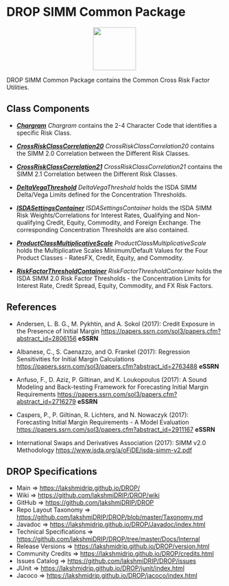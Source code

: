 # DROP SIMM Common Package

<p align="center"><img src="https://github.com/lakshmiDRIP/DROP/blob/master/DRIP_Logo.gif?raw=true" width="100"></p>

DROP SIMM Common Package contains the Common Cross Risk Factor Utilities.


## Class Components

 * [***Chargram***](https://github.com/lakshmiDRIP/DROP/tree/master/src/main/java/org/drip/simm/common/Chargram.java)
 <i>Chargram</i> contains the 2-4 Character Code that identifies a specific Risk Class.

 * [***CrossRiskClassCorrelation20***](https://github.com/lakshmiDRIP/DROP/tree/master/src/main/java/org/drip/simm/common/CrossRiskClassCorrelation20.java)
 <i>CrossRiskClassCorrelation20</i> contains the SIMM 2.0 Correlation between the Different Risk Classes.

 * [***CrossRiskClassCorrelation21***](https://github.com/lakshmiDRIP/DROP/tree/master/src/main/java/org/drip/simm/common/CrossRiskClassCorrelation20.java)
 <i>CrossRiskClassCorrelation21</i> contains the SIMM 2.1 Correlation between the Different Risk Classes.

 * [***DeltaVegaThreshold***](https://github.com/lakshmiDRIP/DROP/tree/master/src/main/java/org/drip/simm/common/DeltaVegaThreshold.java)
 <i>DeltaVegaThreshold</i> holds the ISDA SIMM Delta/Vega Limits defined for the Concentration Thresholds.

 * [***ISDASettingsContainer***](https://github.com/lakshmiDRIP/DROP/tree/master/src/main/java/org/drip/simm/common/ISDASettingsContainer.java)
 <i>ISDASettingsContainer</i> holds the ISDA SIMM Risk Weights/Correlations for Interest Rates, Qualifying
 and Non-qualifying Credit, Equity, Commodity, and Foreign Exchange. The corresponding Concentration
 Thresholds are also contained.

 * [***ProductClassMultiplicativeScale***](https://github.com/lakshmiDRIP/DROP/tree/master/src/main/java/org/drip/simm/common/ProductClassMultiplicativeScale.java)
 <i>ProductClassMultiplicativeScale</i> holds the Multiplicative Scales Minimum/Default Values for the Four
 Product Classes - RatesFX, Credit, Equity, and Commodity.

 * [***RiskFactorThresholdContainer***](https://github.com/lakshmiDRIP/DROP/tree/master/src/main/java/org/drip/simm/common/RiskFactorThresholdContainer.java)
 <i>RiskFactorThresholdContainer</i> holds the ISDA SIMM 2.0 Risk Factor Thresholds - the Concentration
 Limits for Interest Rate, Credit Spread, Equity, Commodity, and FX Risk Factors.


## References

 * Andersen, L. B. G., M. Pykhtin, and A. Sokol (2017): Credit Exposure in the Presence of Initial Margin
 	https://papers.ssrn.com/sol3/papers.cfm?abstract_id=2806156 <b>eSSRN</b>

 * Albanese, C., S. Caenazzo, and O. Frankel (2017): Regression Sensitivities for Initial Margin Calculations
 	https://papers.ssrn.com/sol3/papers.cfm?abstract_id=2763488 <b>eSSRN</b>

 * Anfuso, F., D. Aziz, P. Giltinan, and K. Loukopoulus (2017): A Sound Modeling and Back-testing Framework
 	for Forecasting Initial Margin Requirements https://papers.ssrn.com/sol3/papers.cfm?abstract_id=2716279
 		<b>eSSRN</b>

 * Caspers, P., P. Giltinan, R. Lichters, and N. Nowaczyk (2017): Forecasting Initial Margin Requirements - A
 	Model Evaluation https://papers.ssrn.com/sol3/papers.cfm?abstract_id=2911167 <b>eSSRN</b>

 * International Swaps and Derivatives Association (2017): SIMM v2.0 Methodology
		https://www.isda.org/a/oFiDE/isda-simm-v2.pdf


## DROP Specifications

 * Main                     => https://lakshmidrip.github.io/DROP/
 * Wiki                     => https://github.com/lakshmiDRIP/DROP/wiki
 * GitHub                   => https://github.com/lakshmiDRIP/DROP
 * Repo Layout Taxonomy     => https://github.com/lakshmiDRIP/DROP/blob/master/Taxonomy.md
 * Javadoc                  => https://lakshmidrip.github.io/DROP/Javadoc/index.html
 * Technical Specifications => https://github.com/lakshmiDRIP/DROP/tree/master/Docs/Internal
 * Release Versions         => https://lakshmidrip.github.io/DROP/version.html
 * Community Credits        => https://lakshmidrip.github.io/DROP/credits.html
 * Issues Catalog           => https://github.com/lakshmiDRIP/DROP/issues
 * JUnit                    => https://lakshmidrip.github.io/DROP/junit/index.html
 * Jacoco                   => https://lakshmidrip.github.io/DROP/jacoco/index.html
